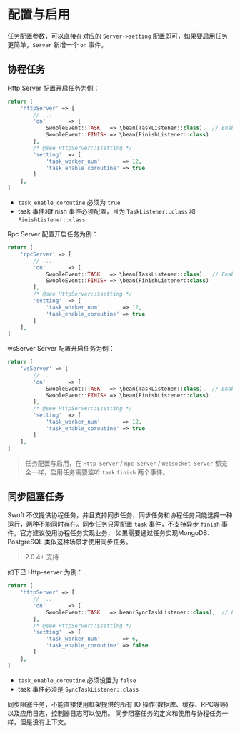 # 配置与启用

任务配置参数，可以直接在对应的 `Server->setting` 配置即可，如果要启用任务更简单，`Server` 新增一个 `on` 事件。

## 协程任务

Http Server 配置开启任务为例：

```php
return [
    'httpServer' => [
        // ...
        'on'       => [
            SwooleEvent::TASK   => \bean(TaskListener::class),  // Enable task must task and finish event
            SwooleEvent::FINISH => \bean(FinishListener::class)
        ],
        /* @see HttpServer::$setting */
        'setting'  => [
            'task_worker_num'       => 12,
            'task_enable_coroutine' => true
        ]
    ],
]
```

- `task_enable_coroutine` 必须为 `true`
- task 事件和finish 事件必须配置，且为 `TaskListener::class` 和 `FinishListener::class`

Rpc Server 配置开启任务为例：

```php
return [
    'rpcServer' => [
        // ...
        'on'       => [
            SwooleEvent::TASK   => \bean(TaskListener::class),  // Enable task must task and finish event
            SwooleEvent::FINISH => \bean(FinishListener::class)
        ],
        /* @see HttpServer::$setting */
        'setting'  => [
            'task_worker_num'       => 12,
            'task_enable_coroutine' => true
        ]
    ],
]
```

wsServer Server 配置开启任务为例：

```php
return [
    'wsServer' => [
        // ...
        'on'       => [
            SwooleEvent::TASK   => \bean(TaskListener::class),  // Enable task must task and finish event
            SwooleEvent::FINISH => \bean(FinishListener::class)
        ],
        /* @see HttpServer::$setting */
        'setting'  => [
            'task_worker_num'       => 12,
            'task_enable_coroutine' => true
        ]
    ],
]
```

> 任务配置与启用，在 `Http Server` / `Rpc Server` / `Websocket Server` 都完全一样，启用任务需要监听 `task` `finish` 两个事件。

## 同步阻塞任务

Swoft 不仅提供协程任务，并且支持同步任务，同步任务和协程任务只能选择一种运行，两种不能同时存在。同步任务只需配置 `task` 事件，不支持异步 `finish` 事件。官方建议使用协程任务实现业务，
如果需要通过任务实现MongoDB、PostgreSQL 类似这种场景才使用同步任务。

> 2.0.4+ 支持

如下已 Http-server 为例：

```php
return [
    'httpServer' => [
        // ...
        'on'       => [
            SwooleEvent::TASK   => bean(SyncTaskListener::class),  // Enable sync task
        ],
        /* @see HttpServer::$setting */
        'setting'  => [
            'task_worker_num'       => 6,
            'task_enable_coroutine' => false
        ]
    ],
]
```

- `task_enable_coroutine` 必须设置为 `false`
- task 事件必须是 `SyncTaskListener::class`

<p class="tip"> 同步阻塞任务，不能直接使用框架提供的所有 IO 操作(数据库、缓存、RPC等等)以及应用日志，控制器日志可以使用。 同步阻塞任务的定义和使用与协程任务一样，但是没有上下文。</p>